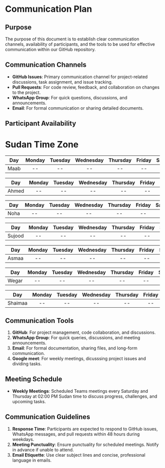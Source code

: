 # Communication Plan

## Purpose
The purpose of this document is to establish clear communication channels, availability of participants, and the tools to be used for effective communication within our GitHub repository.

## Communication Channels
- **GitHub Issues**: Primary communication channel for project-related discussions, task assignment, and issue tracking.
- **Pull Requests**: For code review, feedback, and collaboration on changes to the project.
- **WhatsApp Group**: For quick questions, discussions, and announcements.
- **Email**: For formal communication or sharing detailed documents.

## Participant Availability
# Sudan Time Zone
| Day       |   Monday    |   Tuesday   |  Wednesday  |  Thursday   |   Friday    |  Saturday   | Sunday  |
| --------- | :---------: | :---------: | :---------: | :---------: | :---------: | :---------: | :-----: |
| Maab |-- |-- | -- | -- | -- |-- | --|

| Day     | Monday  | Tuesday | Wednesday | Thursday | Friday  | Saturday | Sunday  |
| ------  | :-----: | :-----: | :-------: | :------: | :-----: | :------: | :-----: |
| Ahmed |-- |-- | -- | -- | -- |-- | --|


| Day       |   Monday    |   Tuesday   |  Wednesday   | Thursday |    Friday    |  Saturday    | Sunday  |
| --------  | :--------:  | :---------: | :-------:    | :------: | :---------:  | :------:     | :-----: |
| Noha|-- |-- | -- | -- | -- |-- | --|


| Day    | Monday  | Tuesday | Wednesday | Thursday | Friday  | Saturday | Sunday  |
| ------ | :-----: | :-----: | :-------: | :------: | :-----: | :------: | :-----: |
| Sujood |-- |-- | -- | -- | -- |-- | --|

| Day    | Monday  | Tuesday | Wednesday | Thursday | Friday  | Saturday | Sunday  |
| ------ | :-----: | :-----: | :-------: | :------: | :-----: | :------: | :-----: |
| Asmaa |-- |-- | -- | -- | -- |-- | --|

| Day    | Monday  | Tuesday | Wednesday | Thursday | Friday  | Saturday | Sunday  |
| ------ | :-----: | :-----: | :-------: | :------: | :-----: | :------: | :-----: |
| Wegar |-- |-- | -- | -- | -- |-- | --|

| Day    | Monday  | Tuesday | Wednesday | Thursday | Friday  | Saturday | Sunday  |
| ------ | :-----: | :-----: | :-------: | :------: | :-----: | :------: | :-----: |
| Shaimaa |-- |-- | -- | -- | -- |-- | --|

## Communication Tools
1. **GitHub**: For project management, code collaboration, and discussions.
2. **WhatsApp Group**: For quick queries, discussions, and meeting announcements.
3. **Email**: For formal documentation, sharing files, and long-form communication.
4. **Google meet**: For weekly meetings, dicusssing project issues and dividing tasks.

## Meeting Schedule
- **Weekly Meetings**: Scheduled Teams meetings every Saturday and Thursday at 02:00 PM Sudan time to discuss progress, challenges, and upcoming tasks.

## Communication Guidelines
1. **Response Time**: Participants are expected to respond to GitHub issues, WhatsApp messages, and pull requests within 48 hours during weekdays.
2. **Meeting Punctuality**: Ensure punctuality for scheduled meetings. Notify in advance if unable to attend.
3. **Email Etiquette**: Use clear subject lines and concise, professional language in emails.


